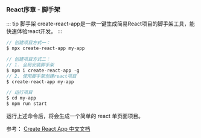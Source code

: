 ### React序章 - 脚手架
::: tip 脚手架
create-react-app是一款一键生成简易React项目的脚手架工具，能快速体验react开发。
:::

```js
// 创建项目方式一：
$ npx create-react-app my-app

// 创建项目方式二：
// 1. 全局安装脚手架
$ npm i create-react-app -g
// 2. 使用脚手架创建react项目
$ create-react-app my-app

// 运行项目
$ cd my-app
$ npm run start
```
运行上述命令后，将会生成一个简单的 react 单页面项目。

参考：
<a href="https://create-react-app.bootcss.com/" target="_blank">Create React App 中文文档</a> <br/>
